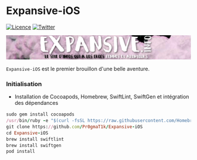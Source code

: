 Expansive-iOS
===========
[![Licence](https://img.shields.io/cocoapods/l/AFNetworking.svg)]()
[![Twitter](https://img.shields.io/badge/twitter-@ExpansiveInfo-blue.svg?style=flat)](https://twitter.com/ExpansiveInfo)

<img src="cover.png">

`Expansive-iOS` est le premier brouillon d'une belle aventure.

### Initialisation

* Installation de Cocoapods, Homebrew, SwiftLint, SwiftGen et intégration des dépendances
```ruby
sudo gem install cocoapods
/usr/bin/ruby -e "$(curl -fsSL https://raw.githubusercontent.com/Homebrew/install/master/install)"
git clone https://github.com/Pr0gmaT1k/Expansive-iOS
cd Expansive-iOS
brew install swiftlint
brew install swiftgen
pod install
```
